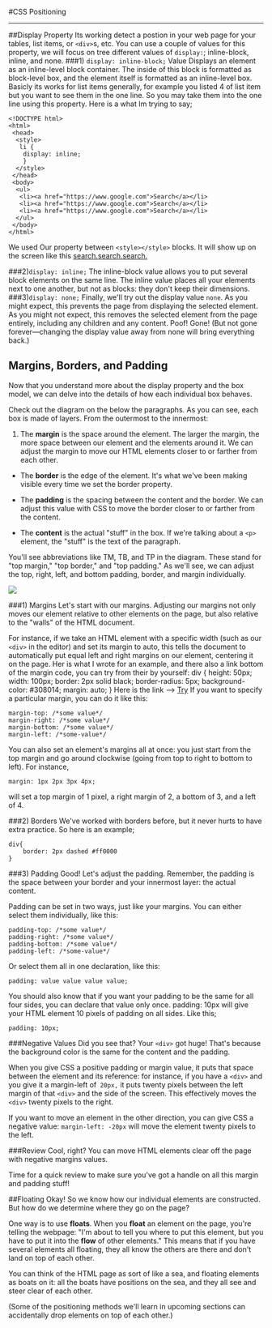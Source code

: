 #CSS Positioning

----------
##Display Property
Its working detect a postion in your web page for your tables, list items, or `<div>`s, etc. You can use a couple of values for this property, we will focus on tree different values of `display:`; inline-block, inline, and none.
###1) `display: inline-block;` Value
Displays an element as an inline-level block container. The inside of this block is formatted as block-level box, and the element itself is formatted as an inline-level box. Basicly its works for list items generally, for example you listed 4 of list item but you want to see them in the one line. So you may take them into the one line using this property. Here is a what Im trying to say;

    <!DOCTYPE html>
    <html>
     <head>
      <style>
       li {
     	display: inline;
    	}
      </style>
     </head>
     <body>
      <ul>
       <li><a href="https://www.google.com">Search</a></li>
       <li><a href="https://www.google.com">Search</a></li>
       <li><a href="https://www.google.com">Search</a></li>
      </ul>
     </body>
    </html>
We used Our property between `<style></style>` blocks.
It will show up on the screen like this
[search.](http://www.google.com "search")[search.](http://www.google.com "search")[search.](http://www.google.com "search")

###2)`display: inline;` 
The inline-block value allows you to put several block elements on the same line. The inline value places all your elements next to one another, but not as blocks: they don't keep their dimensions.
###3)`display: none;` 
Finally, we'll try out the display value `none`. As you might expect, this prevents the page from displaying the selected element. As you might not expect, this removes the selected element from the page entirely, including any children and any content. Poof! Gone! (But not gone forever—changing the display value away from none will bring everything back.)

## Margins, Borders, and Padding 
Now that you understand more about the display property and the box model, we can delve into the details of how each individual box behaves.

Check out the diagram on the below the paragraphs. As you can see, each box is made of layers. From the outermost to the innermost:


1.  The **margin** is the space around the element. The larger the margin, the more space between our element and the elements around it. We can adjust the margin to move our HTML elements closer to or farther from each other.

- The **border** is the edge of the element. It's what we've been making visible every time we set the border property.

- The **padding** is the spacing between the content and the border. We can adjust this value with CSS to move the border closer to or farther from the content.

- The **content** is the actual "stuff" in the box. If we're talking about a `<p>` element, the "stuff" is the text of the paragraph.

You'll see abbreviations like TM, TB, and TP in the diagram. These stand for "top margin," "top border," and "top padding." As we'll see, we can adjust the top, right, left, and bottom padding, border, and margin individually.

<img src="https://s3.amazonaws.com/codecademy-blog/assets/ae09140c.png"/>

###1) Margins
Let's start with our margins. Adjusting our margins not only moves our element relative to other elements on the page, but also relative to the "walls" of the HTML document.

For instance, if we take an HTML element with a specific width (such as our `<div>` in the editor) and set its margin to auto, this tells the document to automatically put equal left and right margins on our element, centering it on the page. Her is what I wrote for an example, and there also a link bottom of the margin code, you can try from their by yourself:
	div {
	height: 50px;
	width: 100px;
	border: 2px solid black;
	border-radius: 5px;
	background-color: #308014;
	margin: auto;
	}
Here is the link --> [Try](http://www.w3schools.com/css/tryit.asp?filename=trycss_margin_sides "w3 schools")
If you want to specify a particular margin, you can do it like this:

    margin-top: /*some value*/
    margin-right: /*some value*/
    margin-bottom: /*some value*/
    margin-left: /*some-value*/
You can also set an element's margins all at once: you just start from the top margin and go around clockwise (going from top to right to bottom to left). For instance,

    margin: 1px 2px 3px 4px;
will set a top margin of 1 pixel, a right margin of 2, a bottom of 3, and a left of 4.

###2) Borders
We've worked with borders before, but it never hurts to have extra practice. So here is an example;

    div{
    	border: 2px dashed #ff0000	
    }

###3) Padding
Good! Let's adjust the padding. Remember, the padding is the space between your border and your innermost layer: the actual content.

Padding can be set in two ways, just like your margins. You can either select them individually, like this:

    padding-top: /*some value*/
    padding-right: /*some value*/
    padding-bottom: /*some value*/
    padding-left: /*some-value*/
Or select them all in one declaration, like this:

    padding: value value value value;
You should also know that if you want your padding to be the same for all four sides, you can declare that value only once. padding: 10px will give your HTML element 10 pixels of padding on all sides. Like this;

    padding: 10px;
###Negative Values
Did you see that? Your `<div>` got huge! That's because the background color is the same for the content and the padding.

When you give CSS a positive padding or margin value, it puts that space between the element and its reference: for instance, if you have a `<div>` and you give it a margin-left of` 20px,` it puts twenty pixels between the left margin of that `<div>` and the side of the screen. This effectively moves the `<div>` twenty pixels to the right.

If you want to move an element in the other direction, you can give CSS a negative value: `margin-left: -20px` will move the element twenty pixels to the left.

###Review
Cool, right? You can move HTML elements clear off the page with negative margins values.

Time for a quick review to make sure you've got a handle on all this margin and padding stuff!

##Floating
Okay! So we know how our individual elements are constructed. But how do we determine where they go on the page?

One way is to use **floats**. When you **float** an element on the page, you're telling the webpage: "I'm about to tell you where to put this element, but you have to put it into the **flow** of other elements." This means that if you have several elements all floating, they all know the others are there and don't land on top of each other.

You can think of the HTML page as sort of like a sea, and floating elements as boats on it: all the boats have positions on the sea, and they all see and steer clear of each other.

(Some of the positioning methods we'll learn in upcoming sections can accidentally drop elements on top of each other.)


